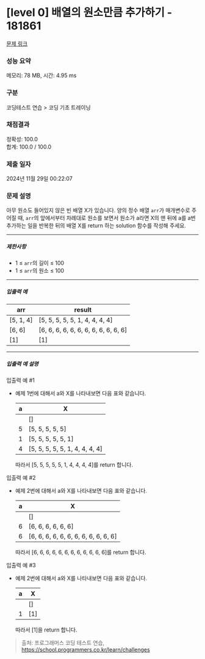 # [level 0] 배열의 원소만큼 추가하기 - 181861 

[문제 링크](https://school.programmers.co.kr/learn/courses/30/lessons/181861) 

### 성능 요약

메모리: 78 MB, 시간: 4.95 ms

### 구분

코딩테스트 연습 > 코딩 기초 트레이닝

### 채점결과

정확성: 100.0<br/>합계: 100.0 / 100.0

### 제출 일자

2024년 11월 29일 00:22:07

### 문제 설명

<p>아무 원소도 들어있지 않은 빈 배열 X가 있습니다. 양의 정수 배열 <code>arr</code>가 매개변수로 주어질 때, <code>arr</code>의 앞에서부터 차례대로 원소를 보면서 원소가 a라면 X의 맨 뒤에 a를 a번 추가하는 일을 반복한 뒤의 배열 X를 return 하는 solution 함수를 작성해 주세요.</p>

<hr>

<h5>제한사항</h5>

<ul>
<li>1 ≤ <code>arr</code>의 길이 ≤ 100</li>
<li>1 ≤ <code>arr</code>의 원소 ≤ 100</li>
</ul>

<hr>

<h5>입출력 예</h5>
<table class="table">
        <thead><tr>
<th>arr</th>
<th>result</th>
</tr>
</thead>
        <tbody><tr>
<td>[5, 1, 4]</td>
<td>[5, 5, 5, 5, 5, 1, 4, 4, 4, 4]</td>
</tr>
<tr>
<td>[6, 6]</td>
<td>[6, 6, 6, 6, 6, 6, 6, 6, 6, 6, 6, 6]</td>
</tr>
<tr>
<td>[1]</td>
<td>[1]</td>
</tr>
</tbody>
      </table>
<hr>

<h5>입출력 예 설명</h5>

<p>입출력 예 #1</p>

<ul>
<li><p>예제 1번에 대해서 a와 X를 나타내보면 다음 표와 같습니다.</p>
<table class="table">
        <thead><tr>
<th>a</th>
<th>X</th>
</tr>
</thead>
        <tbody><tr>
<td></td>
<td>[]</td>
</tr>
<tr>
<td>5</td>
<td>[5, 5, 5, 5, 5]</td>
</tr>
<tr>
<td>1</td>
<td>[5, 5, 5, 5, 5, 1]</td>
</tr>
<tr>
<td>4</td>
<td>[5, 5, 5, 5, 5, 1, 4, 4, 4, 4]</td>
</tr>
</tbody>
      </table>
<p>따라서 [5, 5, 5, 5, 5, 1, 4, 4, 4, 4]를 return 합니다.</p></li>
</ul>

<p>입출력 예 #2</p>

<ul>
<li><p>예제 2번에 대해서 a와 X를 나타내보면 다음 표와 같습니다. </p>
<table class="table">
        <thead><tr>
<th>a</th>
<th>X</th>
</tr>
</thead>
        <tbody><tr>
<td></td>
<td>[]</td>
</tr>
<tr>
<td>6</td>
<td>[6, 6, 6, 6, 6, 6]</td>
</tr>
<tr>
<td>6</td>
<td>[6, 6, 6, 6, 6, 6, 6, 6, 6, 6, 6, 6]</td>
</tr>
</tbody>
      </table>
<p>따라서 [6, 6, 6, 6, 6, 6, 6, 6, 6, 6, 6, 6]를 return 합니다.</p></li>
</ul>

<p>입출력 예 #3</p>

<ul>
<li><p>예제 2번에 대해서 a와 X를 나타내보면 다음 표와 같습니다. </p>
<table class="table">
        <thead><tr>
<th>a</th>
<th>X</th>
</tr>
</thead>
        <tbody><tr>
<td></td>
<td>[]</td>
</tr>
<tr>
<td>1</td>
<td>[1]</td>
</tr>
</tbody>
      </table>
<p>따라서 [1]을 return 합니다.</p></li>
</ul>


> 출처: 프로그래머스 코딩 테스트 연습, https://school.programmers.co.kr/learn/challenges